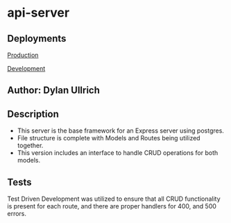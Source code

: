# api-server

## Deployments

[Production](https://gudt-api-server-prod.herokuapp.com/)

[Development](https://gudt-api-server-dev.herokuapp.com/)

## Author: Dylan Ullrich

## Description

- This server is the base framework for an Express server using postgres.
- File structure is complete with Models and Routes being utilized together.
- This version includes an interface to handle CRUD operations for both models.

## Tests

Test Driven Development was utilized to ensure that all CRUD functionality is present for each route, and there are proper handlers for 400, and 500 errors.
